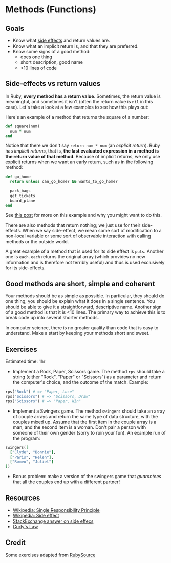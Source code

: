 # Methods (Functions)

## Goals

* Know what [side effects](http://en.wikipedia.org/wiki/Side_effect_(computer_science)) and return values are.
* Know what an implicit return is, and that they are preferred.
* Know some signs of a good method:
  * does one thing
  * short description, good name
  * <10 lines of code

## Side-effects vs return values

In Ruby, **every method has a return value**. Sometimes, the return
value is meaningful, and sometimes it isn't (often the return value is
`nil` in this case). Let's take a look at a few examples to see how
this plays out:

Here's an example of a method that returns the square of a
number:

```ruby
def square(num)
  num * num
end
```

Notice that there we don't say `return num * num` (an *explicit
return*). Ruby has *implicit returns*, that is, **the last evaluated
expression in a method is the return value of that method**. Because
of implicit returns, we only use explicit returns when we want an
early return, such as in the following method:

```ruby
def go_home
  return unless can_go_home? && wants_to_go_home?
  
  pack_bags
  get_tickets
  board_plane
end
```

See [this post][themorohoax] for more on this example and why you
might want to do this.

[themorohoax]: http://www.themomorohoax.com/2009/02/09/ruby-tip-return-early

There are also methods that return nothing; we just use for their
side-effects. When we say side-effect, we mean some sort of
modification to a non-local variable or some sort of observable
interaction with calling methods or the outside world.

A great example of a method that is used for its side effect is
`puts`. Another one is `each`. `each` returns the original array
(which provides no new information and is therefore not terribly
useful) and thus is used exclusively for its side-effects.

## Good methods are short, simple and coherent

Your methods should be as simple as possible. In particular, they
should do one thing; you should be explain what it does in a single
sentence. You should be able to give it a straightforward, descriptive
name. Another sign of a good method is that it is <10 lines. The
primary way to achieve this is to break code up into several shorter
methods.

In computer science, there is no greater quality than code that is
easy to understand. Make a start by keeping your methods short and
sweet.

## Exercises

Estimated time: 1hr

* Implement a Rock, Paper, Scissors game. The method `rps` should take
  a string (either "Rock", "Paper" or "Scissors") as a parameter and
  return the computer's choice, and the outcome of the match. Example:

```ruby
rps("Rock") # => "Paper, Lose"
rps("Scissors") # => "Scissors, Draw"
rps("Scissors") # => "Paper, Win"
```

* Implement a Swingers game. The method `swingers` should take an
  array of couple arrays and return the same type of data structure,
  with the couples mixed up. Assume that the first item in the couple
  array is a man, and the second item is a woman. Don't pair a person
  with someone of their own gender (sorry to ruin your fun). An
  example run of the program:

```ruby
swingers([
  ["Clyde", "Bonnie"],
  ["Paris", "Helen"],
  ["Romeo", "Juliet"]
])
```

* Bonus problem: make a version of the swingers game that *guarantees*
  that all the couples end up with a different partner!

## Resources
* [Wikipedia: Single Responsibility Principle](http://en.wikipedia.org/wiki/Single_responsibility_principle)
* [Wikipedia: Side effect][wiki-side-effects]
* [StackExchange answer on side effecs](http://programmers.stackexchange.com/questions/40297/what-is-a-side-effect#answer-40314)
* [Curly's Law](http://www.codinghorror.com/blog/2007/03/curlys-law-do-one-thing.html)

[wiki-side-effects]: http://en.wikipedia.org/wiki/Side_effect_(computer_science)

## Credit
Some exercises adapted from [RubySource](http://rubysource.com/ruby-golf/)
